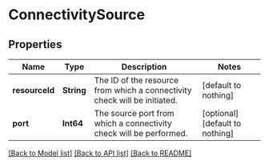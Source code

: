 # ConnectivitySource


## Properties
Name | Type | Description | Notes
------------ | ------------- | ------------- | -------------
**resourceId** | **String** | The ID of the resource from which a connectivity check will be initiated. | [default to nothing]
**port** | **Int64** | The source port from which a connectivity check will be performed. | [optional] [default to nothing]


[[Back to Model list]](../README.md#models) [[Back to API list]](../README.md#api-endpoints) [[Back to README]](../README.md)



